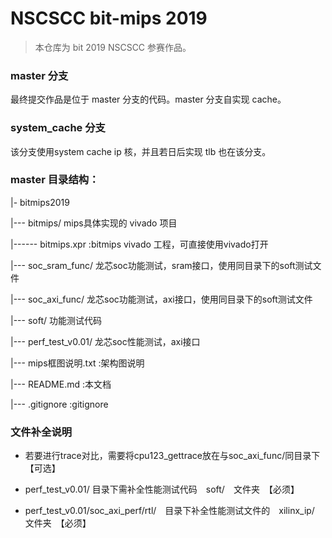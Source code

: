 # NSCSCC bit-mips 2019
> 本仓库为 bit 2019 NSCSCC 参赛作品。

### master 分支
最终提交作品是位于 master 分支的代码。master 分支自实现 cache。

### system_cache 分支
该分支使用system cache ip 核，并且若日后实现 tlb 也在该分支。

### master 目录结构：
|- bitmips2019

|--- bitmips/ mips具体实现的 vivado 项目

|------ bitmips.xpr :bitmips vivado 工程，可直接使用vivado打开

|--- soc_sram_func/ 龙芯soc功能测试，sram接口，使用同目录下的soft测试文件

|--- soc_axi_func/ 龙芯soc功能测试，axi接口，使用同目录下的soft测试文件

|--- soft/ 功能测试代码 

|--- perf_test_v0.01/ 龙芯soc性能测试，axi接口

|--- mips框图说明.txt :架构图说明

|--- README.md :本文档

|--- .gitignore :gitignore

### 文件补全说明

- 若要进行trace对比，需要将cpu123_gettrace放在与soc_axi_func/同目录下 【可选】

- perf_test_v0.01/ 目录下需补全性能测试代码　soft/　文件夹　【必须】

- perf_test_v0.01/soc_axi_perf/rtl/　目录下补全性能测试文件的　xilinx_ip/　文件夹　【必须】
